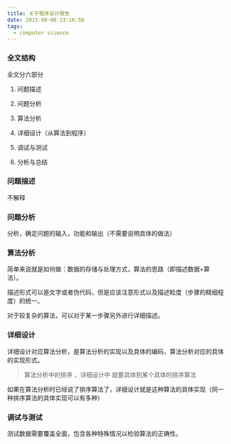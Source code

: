```yaml
---
title: 关于程序设计报告
date: 2015-09-08 23:16:58
tags:
  - computer science
---
```


### 全文结构
全文分六部分

 1. 问题描述
 2. 问题分析
 3. 算法分析
 4. 详细设计（从算法到程序）
 5. 调试与测试
 6. 分析与总结

### 问题描述

不解释

### 问题分析

分析，确定问题的输入，功能和输出（不需要说明具体的做法）

### 算法分析

简单来说就是如何做：数据的存储与处理方式，算法的思路（即描述数据+算法）。

描述形式可以是文字或者伪代码，但是应该注意形式以及描述粒度（步骤的精细程度）的统一。

对于较复杂的算法，可以对于某一步骤另外进行详细描述。

### 详细设计

详细设计对应算法分析，是算法分析的实现以及具体的编码，算法分析对应的具体的实现形式。

> 算法分析中的排序 ，详细设计中 就要具体到某个具体的排序算法
如果在算法分析时已经说了排序算法了，详细设计就是这种算法的具体实现（同一种排序算法的具体实现可以有多种）

### 调试与测试

测试数据需要覆盖全面，包含各种特殊情况以检验算法的正确性。
